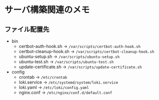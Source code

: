 # サーバ構築関連のメモ

## ファイル配置先

* bin
  * certbot-auth-hook.sh -> `/var/scripts/certbot-auth-hook.sh`
  * certbot-cleanup-hook.sh -> `/var/scripts/certbot-cleanup-hook.sh`
  * ubuntu-setup.sh -> `/var/scripts/ubuntu-setup.sh`
  * ubuntu-test.sh -> `/var/scripts/ubuntu-test.sh`
  * update-certificate.sh -> `/var/scripts/update-certificate.sh`
* config
  * crontab -> `/etc/crontab`
  * loki.service -> `/etc/systemd/system/loki.service`
  * loki.yaml -> `/etc/loki/config.yaml`
  * nginx.conf -> `/etc/nginx/conf.d/default.conf`
